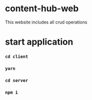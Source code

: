 # content-hub-web
This website includes all crud operations

# start application
### `cd client`
### `yarn`

### `cd server`
### `npm i`
